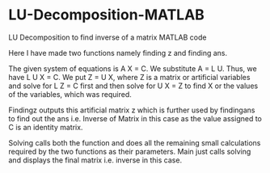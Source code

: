# LU-Decomposition-MATLAB
LU Decomposition to find inverse of a matrix MATLAB code

Here I have made two functions namely finding z and finding ans. 

The given system of equations is A X = C. We substitute A = L U. Thus, we have L U X = C.
We put Z = U X, where Z is a matrix or artificial variables and solve for L Z = C first and then solve for U X = Z to find X or the values of the variables, which was required.

Findingz outputs this artificial matrix z which is further used by findingans to find out the ans i.e. Inverse of Matrix in this case as the value assigned to C is an identity matrix.

Solving calls both the function and does all the remaining small calculations required by the two functions as their parameters. Main just calls solving and displays the final matrix i.e. inverse in this case.
